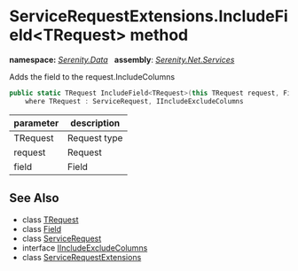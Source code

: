# ServiceRequestExtensions.IncludeField&lt;TRequest&gt; method
**namespace:** *[Serenity.Data](../../README.md#serenity.data-namespace)*   **assembly**: *[Serenity.Net.Services](../../README.md)*

Adds the field to the request.IncludeColumns

```csharp
public static TRequest IncludeField<TRequest>(this TRequest request, Field field)
    where TRequest : ServiceRequest, IIncludeExcludeColumns
```

| parameter | description |
| --- | --- |
| TRequest | Request type |
| request | Request |
| field | Field |

## See Also

* class [TRequest](../Serenity.Net.Services/../ServiceRequestExtensions.TRequest.md)
* class [Field](../Serenity.Net.Entity/../Field.md)
* class [ServiceRequest](../../Serenity.Services/ServiceRequest.md)
* interface [IIncludeExcludeColumns](../../Serenity.Services/IIncludeExcludeColumns.md)
* class [ServiceRequestExtensions](../ServiceRequestExtensions.md)